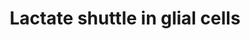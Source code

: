 ---
annotations:
- id: PW:0000002
  parent: classic metabolic pathway
  type: Pathway Ontology
  value: classic metabolic pathway
- id: CL:0000127
  parent: animal cell
  type: Cell Type Ontology
  value: astrocyte
- id: CL:0000125
  parent: animal cell
  type: Cell Type Ontology
  value: glial cell
- id: CL:0000540
  parent: animal cell
  type: Cell Type Ontology
  value: neuron
authors:
- Celestecurreri
- Cleopheebruchou
- Ellaverheggen
- Eweitz
- Egonw
- Andra
- AlexanderPico
- DeSl
- Mkutmon
citedin: ''
communities:
- ONTOX
description: Astrocyte-neuron lactate shuttle in Homo sapiens. The pathway shows the
  relation between neuronal activity and lactate production in astrocytes. These shuttles
  show how lactate can be broken down by lactate dehydrogenase into pyruvate which
  enters the TCA cycle in neurons.  In astrocytes, glucose undergoes glycolysis to
  be converted into pyruvate, which is then converted into lactate with the help of
  the LDHA enzyme. Lactate is then transported from astrocytes to neurons through
  the transporters SLC16A1, SLC16A3 and SLC16A7. There, lactate is converted to pyruvate
  with the help of the LDHB enzyme. Pyruvate formation is also increased by glucose
  entering the neuron through the SLC2A3 transporter, which undergoes glycolysis.
  Pyruvate enters the TCA cycle in the mitochondria of the neuron and ATP is produced.  The
  ATP generated in the neurons is required for the glutamate neurotransmitters to
  be excreted from neurons into the synaptic cleft. Astrocytes take up the glutamate
  neurotransmitters through the transporter SLC1A2. For glutamate to be transported
  into the cell by the SLC1A2 transporter, Na+ must be cotransported into the cell.
  This increase in concentration of sodium ions inside the astrocyte is balanced by
  Na+/K+ ATPase which transports Na+ out of the cell while simultaneously transporting
  K+ into the cell. This transporter requires ATP to be activated, and the ADP produced
  can be regenerated into ATP during glycolysis in the astrocytes.  This lactate shuttle
  theory explains that lactate from astrocytes is preferentially used over glucose
  by neurons in a fully aerobic state and is the main supply of energy to our neurological
  system.
last-edited: 2025-08-09
ndex: null
organisms:
- Homo sapiens
redirect_from:
- /index.php/Pathway:WP5314
- /instance/WP5314
- /instance/WP5314_r140228
revision: r140228
schema-jsonld:
- '@context': https://schema.org/
  '@id': https://wikipathways.github.io/pathways/WP5314.html
  '@type': Dataset
  creator:
    '@type': Organization
    name: WikiPathways
  description: Astrocyte-neuron lactate shuttle in Homo sapiens. The pathway shows
    the relation between neuronal activity and lactate production in astrocytes. These
    shuttles show how lactate can be broken down by lactate dehydrogenase into pyruvate
    which enters the TCA cycle in neurons.  In astrocytes, glucose undergoes glycolysis
    to be converted into pyruvate, which is then converted into lactate with the help
    of the LDHA enzyme. Lactate is then transported from astrocytes to neurons through
    the transporters SLC16A1, SLC16A3 and SLC16A7. There, lactate is converted to
    pyruvate with the help of the LDHB enzyme. Pyruvate formation is also increased
    by glucose entering the neuron through the SLC2A3 transporter, which undergoes
    glycolysis. Pyruvate enters the TCA cycle in the mitochondria of the neuron and
    ATP is produced.  The ATP generated in the neurons is required for the glutamate
    neurotransmitters to be excreted from neurons into the synaptic cleft. Astrocytes
    take up the glutamate neurotransmitters through the transporter SLC1A2. For glutamate
    to be transported into the cell by the SLC1A2 transporter, Na+ must be cotransported
    into the cell. This increase in concentration of sodium ions inside the astrocyte
    is balanced by Na+/K+ ATPase which transports Na+ out of the cell while simultaneously
    transporting K+ into the cell. This transporter requires ATP to be activated,
    and the ADP produced can be regenerated into ATP during glycolysis in the astrocytes.  This
    lactate shuttle theory explains that lactate from astrocytes is preferentially
    used over glucose by neurons in a fully aerobic state and is the main supply of
    energy to our neurological system.
  keywords:
  - ADP
  - ATP
  - Ammonia
  - CA2
  - CA4
  - CO2
  - D-Glucose 1-phosphate
  - D-Glucose 6-phosphate
  - GLS
  - GLUL
  - GLUR1
  - GLUR2
  - GLUR3
  - GLUR4
  - Glucose
  - Glutamate
  - Glutamine
  - Glycogen
  - H+
  - HCO3-
  - HK1
  - H⁺
  - K⁺
  - LDHA
  - LDHB
  - Lactate
  - NADPH
  - NBC1
  - Na+
  - Na+ K+ ATPase
  - Na⁺
  - O2
  - OH-
  - PGM1
  - Pyruvate
  - SLC16A1
  - SLC16A3
  - SLC16A7
  - SLC1A2
  - SLC2A1
  - SLC2A3
  - UDP-D-glucose
  - UDPGPP
  license: CC0
  name: Lactate shuttle in glial cells
seo: CreativeWork
title: Lactate shuttle in glial cells
wpid: WP5314
---
